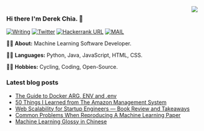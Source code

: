 <img align='right' src="https://github-readme-stats.vercel.app/api?username=derekchia&show_icons=true">

### Hi there I'm Derek Chia. 👋

[![Writing](https://img.shields.io/twitter/url?color=%23FBBC05&label=BLOG&logo=ghost&logoColor=white&style=flat-square&url=https%3A%2F%2Fderekchia.com%2F)](https://derekchia.com/)
[![Twitter](https://img.shields.io/twitter/url?color=%230077E6&label=Twitter&logo=twitter&logoColor=white&style=flat-square&url=https%3A%2F%2Ftwitter%2Fderekchia)](https://twitter.com/DerekChia/)
[![Hackerrank URL](https://img.shields.io/twitter/url?color=green&label=HackerRank&logo=hackerrank&logoColor=white&style=flat-square&url=https%3A%2F%2Fwww.hackerrank.com%2Fderek43)](https://www.hackerrank.com/derek43)
[![MAIL](https://img.shields.io/static/v1?label=MAIL&message=%20&color=%23F91310&logo=gmail&style=flat-square&logoColor=white)](mailto:derek@derekchia.com)

👨‍🎓 **About:** Machine Learning Software Developer.

👨‍💻 **Languages:** Python, Java, JavaScript, HTML, CSS.

🚴‍♀️ **Hobbies:** Cycling, Coding, Open-Source.

<!-- https://github.com/kautukkundan/Awesome-Profile-README-templates -->

### Latest blog posts

<!-- BLOG-POST-LIST:START -->

- [The Guide to Docker ARG, ENV and .env](https://derekchia.com/the-guide-to-docker-arg-env-and-env/)
- [50 Things I Learned from The Amazon Management System](https://derekchia.com/50-things-i-learned-from-the-amazon-management-system/)
- [Web Scalability for Startup Engineers — Book Review and Takeaways](https://derekchia.com/web-scalability-for-startup-engineers-book-review-and-takeaways/)
- [Common Problems When Reproducing A Machine Learning Paper](https://derekchia.com/common-problems-when-reproducing-a-machine-learning-paper/)
- [Machine Learning Glossy in Chinese](https://derekchia.com/machine-learning-glossy-in-chinese/)
<!-- BLOG-POST-LIST:END -->

<!-- ![Metrics](/github-metrics.svg) -->
